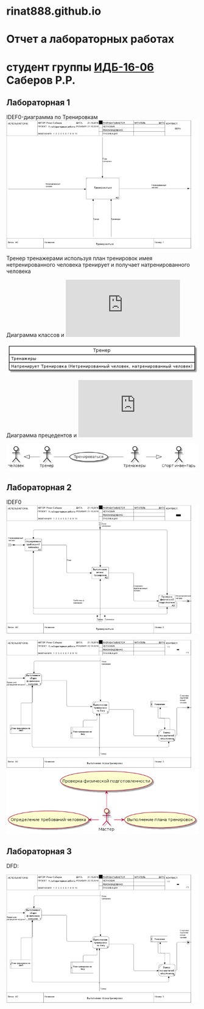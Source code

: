 # rinat888.github.io
# Отчет а лабораторных работах
# студент группы [ИДБ-16-06](https://github.com/stankin/design-2018/wiki/list-idb-16-06) Саберов Р.Р.

## Лабораторная 1
IDEF0-диаграмма по Тренировкам
![none](https://github.com/Rinat888/rinat888.github.io/blob/master/01_A0.png)

Тренер тренажерами используя план тренировок имея нетренированного человека тренирует и получает натренированного человека

Диаграмма классов и ![текст](https://github.com/Rinat888/rinat888.github.io/blob/master/%D0%94%D0%B8%D0%B0%D0%B3%D1%80%D0%B0%D0%BC%D0%BC%D0%B0%20%D0%BA%D0%BB%D0%B0%D1%81%D1%81%D0%BE%D0%B2.txt)

![none](https://github.com/Rinat888/rinat888.github.io/blob/master/SYRZ20mTHTE.jpg)

Диаграмма прецедентов и ![текст](https://github.com/Rinat888/rinat888.github.io/blob/master/%D0%94%D0%B8%D0%B0%D0%B3%D1%80%D0%B0%D0%BC%D0%BC%D0%B0%20%D0%BF%D1%80%D0%B5%D1%86%D0%B5%D0%B4%D0%B5%D0%BD%D1%82%D0%BE%D0%B2.txt)

![none](https://github.com/Rinat888/rinat888.github.io/blob/master/UpwuX5rhSrs.jpg)


## Лабораторная 2
IDEF0
![none](https://github.com/Rinat888/rinat888.github.io/blob/master/02_A0.png)

![none](https://github.com/Rinat888/rinat888.github.io/blob/master/03_A2.png)
![none](https://github.com/Rinat888/rinat888.github.io/blob/master/RP0xhe9068LxLZ7bfM0353TivION7maQWz03CQ6mipQwXL4XyWZ35iwin2ruyWTjjFXpaY_dV8G9jibVdAIho7dqe-FZ26rpMw2scQ-yA9mbtg_wmGcZpL2ZulMy0GrgPGk15nXSeGMsofRI8M9sqAxwqCRB-KAyEDWzHXZsXxULe1URVds0d4aZh_lYIpSYEqybGdJWUaVVdTkIA2SoQ6.png)
## Лабораторная 3
DFD:

![none](https://github.com/Rinat888/rinat888.github.io/blob/master/03_A2.png)
